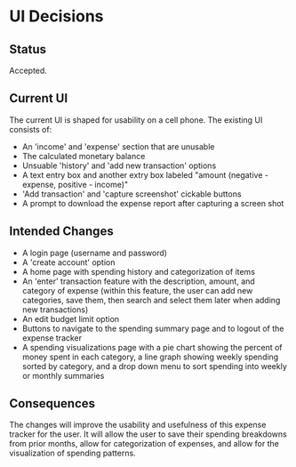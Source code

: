 # UI Decisions
## Status
Accepted.


## Current UI
The current UI is shaped for usability on a cell phone.
The existing UI consists of:
- An 'income' and 'expense' section that are unusable
- The calculated monetary balance
- Unsuable 'history' and 'add new transaction' options
- A text entry box and another extry box labeled "amount (negative - expense, positive - income)"
- 'Add transaction' and 'capture screenshot' cickable buttons
- A prompt to download the expense report after capturing a screen shot


## Intended Changes
- A login page (username and password)
- A 'create account' option
- A home page with spending history and categorization of items
- An 'enter' transaction feature with the description, amount, and category of expense (within this feature, the user can add new categories, save them, then search and select them later when adding new transactions)
- An edit budget limit option
- Buttons to navigate to the spending summary page and to logout of the expense tracker
- A spending visualizations page with a pie chart showing the percent of money spent in each category, a line graph showing weekly spending sorted by category, and a drop down menu to sort spending into weekly or monthly summaries


## Consequences
The changes will improve the usability and usefulness of this expense tracker for the user. It will allow the user to save their spending breakdowns from prior months, allow for categorization of expenses, and allow for the visualization of spending patterns.